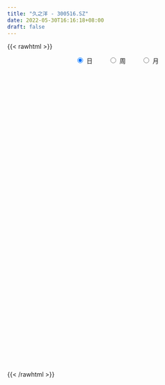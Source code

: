 ```yaml
---
title: "久之洋 - 300516.SZ"
date: 2022-05-30T16:16:18+08:00
draft: false
---
```

{{< rawhtml >}}
    <div style="text-align: center">
        <label style="padding: 1rem;"><input style="margin-right: .5rem" type="radio" name="period" value="D" checked onclick="period_change(this)">日</label>
        <label style="padding: 1rem;"><input style="margin-right: .5rem" type="radio" name="period" value="W" onclick="period_change(this)">周</label>
        <label style="padding: 1rem;"><input style="margin-right: .5rem" type="radio" name="period" value="M" onclick="period_change(this)">月</label>
    </div>
    <div id="chart" style="height: 700px;"></div> 
    <script type="text/javascript">
        const D_v = [21615.1,24931.29,18837.6,18427.94,23769.12,47107.81,28135.91,23292.18,20803.72,21944.87,17962.5,15778.69,17186.54,22763.1,34642.47,31045.5,21439.99,23125.85,17979.05,19886.44,22400.41,22510.6,31041.02,47566.5,30849.39,87851.89,93879.53,56532.67,48649.22,42355.25,45320.47,86554.68,55108.97,42856.09,32737.82,50925.1,59653.32,41371.28,31784.72,38391.34,63050.58,45101.37,32012.59,53711.0,52330.15,41904.8,49464.0,41865.5,50078.5,31499.8,26063.02,29674.0,31113.14,25521.84,22388.36,73233.28,42582.8,39177.98,58571.67,47844.82,42918.55,71111.5,44528.0,44630.0,35963.0,28167.5,35394.0,49959.6,41889.6,76044.1,53303.5,51754.18,39870.66,42201.0,47393.19,36672.6,38074.95,16888.14,21629.0,20369.5,29024.33,23172.7,18730.44,21700.96,12597.5,12628.98,13880.59,18386.6,15901.33,13399.4,18675.17,8846.6,15068.5,7505.5,8376.27,11407.32,10854.45,6832.83,6040.0,6381.98,9749.31,6894.0,17954.03,8991.31,8599.53,9006.0,9134.17,11654.8,18786.25,10023.72,17405.5,50656.93,29158.59,23000.0,20211.3,15789.26,16716.11,14406.0,19204.95,24655.63,26135.96,26245.67,21009.74,19650.5,29665.42,20839.0,22276.11,17178.11,13837.75,13863.0,60668.33,106861.64,70180.82,69070.5,76870.5,52015.26,55518.75,55919.69,30779.5,96954.66,65150.7,95885.69,60901.5,38107.02,43705.5,58821.48,28453.0,22532.0,33769.91,20545.44,16021.5,17577.0,75784.27,45114.0,28844.27,37356.75,30379.0,26597.5,34191.75,53562.67,46262.5,32674.0,39711.52,35419.02,66583.17,38331.0,20721.02,41762.0,59318.76,47696.88,46961.84,45384.4,33091.0,27448.0,22272.5,20521.02,17324.0,21713.0,24395.01,24430.5,19294.75,15328.6,18678.0,11330.0,14166.5,19950.75,23710.51,47741.01,22510.56,21227.81,30453.5,17710.5,22702.5,17116.0,12834.5,20504.06,18302.5,13513.5,11054.51,14709.0,14746.0,22363.59,17769.0,9211.0,19241.5,8835.5,14071.99,12119.0,10413.0,10159.81,18075.58,8776.0,9260.5,11974.0,7856.5,12484.5,10107.0,11774.0,15547.0,8162.5,10689.5,21234.01,12561.02,12034.39,12087.56,12057.56,11528.5,14500.5,13093.02,12841.0,15392.5,13135.13,10300.0,7637.5,10007.0,8440.0,13992.5,7015.0,6238.0,11457.5,7633.0,21340.5,24508.08,23464.08,33764.13,43452.72,21875.52,20167.0,20946.15,26371.19]
const D_histogram = [0.0,0.0101278632,-0.0252278207,-0.0219719193,0.0123268817,0.0737527437,0.0791553448,0.0477100554,0.0548506616,0.0780889013,0.0441672113,0.0267548112,-0.013651583,0.0242172373,0.1015064195,0.1200802558,0.1417611037,0.0822558721,0.0602676606,-0.0068345298,0.0133837144,0.0547527647,0.144865361,0.2249098548,0.202458938,0.5566828343,0.5897783914,0.5417433057,0.4250844865,0.3747361896,0.2788053701,0.2616036898,0.1574772191,0.0179499831,-0.0596368175,-0.0287715316,0.0380312898,0.0570746266,0.0209126537,0.030760829,0.1145990257,0.0991387116,0.0601428031,0.1448658113,0.1962842203,0.1233191023,0.0877388475,-0.0402579443,-0.2733741971,-0.5665219115,-0.6818201276,-0.6640651444,-0.5712283828,-0.5308144771,-0.4612810062,-0.2255374119,-0.119156738,0.0113625071,0.114577825,0.1981794446,0.2011292495,0.3085471482,0.2743836612,0.1888489957,0.1043850408,0.0266965418,-0.0408317536,0.0401127454,0.0967230728,0.1977726988,0.1506944456,-0.0372892468,-0.1645342077,-0.2276079562,-0.2186894822,-0.3056282715,-0.4556588602,-0.4965764743,-0.4969576791,-0.4650607347,-0.3843288683,-0.3608197951,-0.3888392848,-0.4328247398,-0.4066566911,-0.3954133032,-0.3182523457,-0.2164329677,-0.1357644663,-0.0678241749,-0.1560964425,-0.2083529726,-0.3167631641,-0.3453403286,-0.3076184672,-0.2131083489,-0.2087968715,-0.1629441824,-0.1038845063,-0.0419525033,0.0453110239,0.0891461684,0.1705941681,0.1940967252,0.2126377956,0.2031084586,0.2090473934,0.2086540931,0.0710770371,0.0032099808,0.0473738814,0.2412753762,0.3360070218,0.3888930985,0.3814067437,0.3159091312,0.3171243169,0.3123655899,0.3243641488,0.3480375171,0.346502105,0.2725591664,0.2740014326,0.2336954545,0.2558309006,0.2493022907,0.2391831176,0.176618937,0.1202705517,0.0635098267,0.1535174059,0.3634739126,0.4208056477,0.4725267897,0.5836388692,0.5539429513,0.4680539026,0.4964711404,0.4427344437,0.6207171261,0.7051461001,0.4346105559,0.1275614266,-0.0995402781,-0.3317409655,-0.4284309145,-0.4798783499,-0.5080677555,-0.5812978852,-0.6598089454,-0.6801125813,-0.6422561307,-0.4833531126,-0.4158825965,-0.3771789801,-0.2712915499,-0.3003688388,-0.2619228258,-0.2079787556,-0.0787024215,0.0498968058,0.1420008002,0.0707785684,0.0779805431,0.2728981436,0.32372046,0.2922607551,0.3105709798,0.3006086678,0.158420662,-0.0176293661,-0.2469180862,-0.4728574768,-0.5821460888,-0.5763177817,-0.5678469231,-0.5022352808,-0.4748857854,-0.4769494936,-0.4079554608,-0.3104550543,-0.2312529989,-0.2033485863,-0.1819137002,-0.1474632207,-0.1730205125,-0.1569616194,-0.0771843037,-0.0516755412,0.0059269463,0.0952262776,0.1385101586,0.0963716161,0.0414377425,-0.0238169853,-0.177817375,-0.2493818232,-0.2363731704,-0.2098808096,-0.1949034888,-0.2649846542,-0.266580879,-0.2080511716,-0.1442836312,-0.0383188616,0.0181146651,0.0729035705,0.0804251956,0.0513931462,0.0052964439,-0.0770374136,-0.086116118,-0.0988003074,-0.1166577657,-0.104800055,-0.1293281127,-0.1636453734,-0.2419400437,-0.214837723,-0.2108974379,-0.1773705748,-0.1139529729,-0.061540952,0.0093178602,0.0625907967,0.0110742538,-0.0081671909,-0.1763919463,-0.3017276968,-0.3046317064,-0.3328573054,-0.2476674993,-0.1492885459,-0.0773201039,0.0202363844,0.1153328774,0.1629876591,0.207891174,0.2393463233,0.2576442869,0.2693208863,0.3213531373,0.3882378311,0.4435182766,0.5524170995,0.55645886,0.5574603661,0.5463561972,0.5244740889,0.5442897151]
const D_fast = [0.0,0.0126598291,-0.02900281,-0.0312398884,0.0061406329,0.0860046809,0.1111961182,0.0916783426,0.1125316142,0.1552920793,0.1324121921,0.1216884947,0.0778692049,0.1217923344,0.2244581215,0.2730520218,0.3301731456,0.291231882,0.2843105857,0.2154997628,0.2390639356,0.2941211771,0.4204501136,0.5567220711,0.5848858889,1.0782804938,1.2588206487,1.3462213895,1.3358336919,1.3791694423,1.3529399654,1.4011392075,1.3363820416,1.2013423014,1.1088462964,1.1325186993,1.2088293433,1.2421413367,1.2112075272,1.2287459097,1.3412338629,1.3505582266,1.326598019,1.44753748,1.548026944,1.5058916016,1.4922460587,1.3541847809,1.0527249787,0.6179467864,0.3321935385,0.1839322356,0.1339619015,0.0416721879,-0.0041145927,0.1752446486,0.251836138,0.3851960099,0.517055784,0.6502022648,0.703434382,0.8879890678,0.9224214961,0.8840990796,0.8257313848,0.7547170212,0.6769807874,0.7679534728,0.8487445685,0.9992373691,0.9898327273,0.7925267232,0.6241482104,0.5041724729,0.4584185763,0.2950727191,0.0311274154,-0.1339343174,-0.2585549419,-0.3429231812,-0.3582735319,-0.4249694074,-0.5501987183,-0.7023903583,-0.7778864824,-0.8654964203,-0.8678985492,-0.8201874131,-0.7734600283,-0.7224757806,-0.8497721589,-0.9541169321,-1.1417179147,-1.2566301613,-1.2958129167,-1.2545798857,-1.3024676261,-1.2973509826,-1.2642624331,-1.212818556,-1.1142272727,-1.0481055861,-0.9240090444,-0.851982306,-0.7802817867,-0.7390340091,-0.680833226,-0.629063003,-0.7488707997,-0.8159353607,-0.7599279899,-0.505707651,-0.3269742499,-0.1768648986,-0.0889995675,-0.0755198971,0.0049763677,0.0783090382,0.1713986343,0.2820813819,0.367171496,0.361368349,0.4313109734,0.449428859,0.5355220302,0.591318993,0.6409955993,0.6225861529,0.5963054055,0.5554221372,0.6838090679,0.9846340527,1.1471671997,1.3170200391,1.574041836,1.6828316559,1.7139560828,1.8664911058,1.92343802,2.2565999839,2.5173154829,2.3554325778,2.080273805,1.8282870309,1.5131511021,1.3093534245,1.1379364016,0.9827300572,0.7641754562,0.5207121596,0.3303803784,0.2076727962,0.2457375362,0.2092374032,0.1536462745,0.1917108173,0.0875413187,0.0605066253,0.0624560065,0.1720567353,0.313130164,0.4407343585,0.3872067688,0.4139038793,0.6770460156,0.808798447,0.850403931,0.9463569006,1.0115467555,0.9089639152,0.7285065456,0.4374883039,0.0933345442,-0.16149059,-0.2997417284,-0.4332326005,-0.4931797784,-0.5845517294,-0.7058528109,-0.7388476433,-0.7189610004,-0.6975721947,-0.7205049287,-0.7445484676,-0.7469637933,-0.8157762133,-0.838957725,-0.7784764852,-0.7658866081,-0.706802384,-0.5936964833,-0.5157850627,-0.5338307011,-0.5784051391,-0.6496141132,-0.8480688466,-0.9819787506,-1.0280633905,-1.0540412321,-1.0877897834,-1.2241171124,-1.2923585569,-1.2858416424,-1.2581450098,-1.1617599556,-1.1007977627,-1.0277829647,-1.0001550407,-1.0163388035,-1.0611113948,-1.1627046058,-1.1933123396,-1.2306966058,-1.2777185055,-1.2920608087,-1.3489208945,-1.4241494985,-1.5629291798,-1.5895362898,-1.6383203642,-1.6491361448,-1.6142067861,-1.5771800032,-1.503991726,-1.4350710903,-1.4838190698,-1.5051023122,-1.7174250541,-1.9181927288,-1.9972546651,-2.1086945904,-2.0854216591,-2.0243648422,-1.9717264262,-1.8691108418,-1.7451811294,-1.656779433,-1.5599031246,-1.4686113944,-1.3859023591,-1.3068955382,-1.1745250029,-1.0105808512,-0.8444208366,-0.5974177388,-0.4542612634,-0.3138946657,-0.1884097853,-0.0791733714,0.0767146835]
const D_slow = [0.0,0.0025319658,-0.0037749894,-0.0092679692,-0.0061862488,0.0122519372,0.0320407734,0.0439682872,0.0576809526,0.077203178,0.0882449808,0.0949336836,0.0915207878,0.0975750971,0.122951702,0.152971766,0.1884120419,0.2089760099,0.2240429251,0.2223342926,0.2256802212,0.2393684124,0.2755847526,0.3318122163,0.3824269508,0.5215976594,0.6690422573,0.8044780837,0.9107492053,1.0044332527,1.0741345953,1.1395355177,1.1789048225,1.1833923183,1.1684831139,1.161290231,1.1707980534,1.1850667101,1.1902948735,1.1979850808,1.2266348372,1.2514195151,1.2664552159,1.3026716687,1.3517427238,1.3825724993,1.4045072112,1.3944427251,1.3260991759,1.184468698,1.0140136661,0.84799738,0.7051902843,0.572486665,0.4571664135,0.4007820605,0.370992876,0.3738335028,0.402477959,0.4520228202,0.5023051326,0.5794419196,0.6480378349,0.6952500838,0.721346344,0.7280204795,0.7178125411,0.7278407274,0.7520214956,0.8014646703,0.8391382817,0.82981597,0.7886824181,0.731780429,0.6771080585,0.6007009906,0.4867862756,0.362642157,0.2384027372,0.1221375535,0.0260553364,-0.0641496123,-0.1613594335,-0.2695656185,-0.3712297913,-0.4700831171,-0.5496462035,-0.6037544454,-0.637695562,-0.6546516057,-0.6936757164,-0.7457639595,-0.8249547505,-0.9112898327,-0.9881944495,-1.0414715367,-1.0936707546,-1.1344068002,-1.1603779268,-1.1708660526,-1.1595382966,-1.1372517545,-1.0946032125,-1.0460790312,-0.9929195823,-0.9421424677,-0.8898806193,-0.8377170961,-0.8199478368,-0.8191453416,-0.8073018712,-0.7469830272,-0.6629812717,-0.5657579971,-0.4704063112,-0.3914290284,-0.3121479492,-0.2340565517,-0.1529655145,-0.0659561352,0.020669391,0.0888091826,0.1573095408,0.2157334044,0.2796911296,0.3420167023,0.4018124817,0.4459672159,0.4760348538,0.4919123105,0.530291662,0.6211601401,0.726361552,0.8444932495,0.9904029668,1.1288887046,1.2459021802,1.3700199653,1.4807035763,1.6358828578,1.8121693828,1.9208220218,1.9527123785,1.9278273089,1.8448920676,1.737784339,1.6178147515,1.4907978126,1.3454733413,1.180521105,1.0104929597,0.849928927,0.7290906488,0.6251199997,0.5308252547,0.4630023672,0.3879101575,0.3224294511,0.2704347622,0.2507591568,0.2632333582,0.2987335583,0.3164282004,0.3359233362,0.4041478721,0.485077987,0.5581431758,0.6357859208,0.7109380877,0.7505432532,0.7461359117,0.6844063902,0.566192021,0.4206554988,0.2765760533,0.1346143226,0.0090555024,-0.109665944,-0.2289033174,-0.3308921826,-0.4085059461,-0.4663191958,-0.5171563424,-0.5626347675,-0.5995005726,-0.6427557008,-0.6819961056,-0.7012921815,-0.7142110669,-0.7127293303,-0.6889227609,-0.6542952212,-0.6302023172,-0.6198428816,-0.6257971279,-0.6702514717,-0.7325969275,-0.7916902201,-0.8441604225,-0.8928862947,-0.9591324582,-1.0257776779,-1.0777904708,-1.1138613786,-1.123441094,-1.1189124278,-1.1006865351,-1.0805802363,-1.0677319497,-1.0664078387,-1.0856671921,-1.1071962216,-1.1318962985,-1.1610607399,-1.1872607536,-1.2195927818,-1.2605041252,-1.3209891361,-1.3746985668,-1.4274229263,-1.47176557,-1.5002538132,-1.5156390512,-1.5133095862,-1.497661887,-1.4948933235,-1.4969351213,-1.5410331078,-1.616465032,-1.6926229586,-1.775837285,-1.8377541598,-1.8750762963,-1.8944063223,-1.8893472262,-1.8605140068,-1.8197670921,-1.7677942986,-1.7079577177,-1.643546646,-1.5762164244,-1.4958781401,-1.3988186823,-1.2879391132,-1.1498348383,-1.0107201233,-0.8713550318,-0.7347659825,-0.6036474603,-0.4675750315]
const D_data = [['2021-05-19', 27.2428, 27.5008, 26.9055, 27.7587],['2021-05-20', 27.5504, 27.6595, 27.3321, 28.1655],['2021-05-21', 27.8679, 27.0147, 26.8956, 27.9274],['2021-05-24', 27.1635, 27.3917, 27.0246, 27.8282],['2021-05-25', 27.3917, 27.8778, 26.8857, 27.8778],['2021-05-26', 29.1278, 28.5127, 28.1457, 30.358],['2021-05-27', 28.0068, 28.0564, 27.7587, 28.354],['2021-05-28', 28.2449, 27.5802, 27.5504, 28.483],['2021-05-31', 27.7389, 28.0464, 27.2329, 28.2746],['2021-06-01', 28.0564, 28.3937, 27.8778, 28.6715],['2021-06-02', 28.473, 27.7091, 27.5802, 28.6417],['2021-06-03', 27.5306, 27.8183, 27.3817, 28.225],['2021-06-04', 27.8183, 27.3917, 27.352, 28.1754],['2021-06-07', 27.7885, 28.3838, 27.6198, 28.4532],['2021-06-08', 28.3838, 29.2568, 28.1853, 29.3163],['2021-06-09', 29.3659, 28.8897, 28.5723, 30.239],['2021-06-10', 28.8897, 29.1675, 28.5028, 29.2469],['2021-06-11', 29.3163, 28.1655, 28.0564, 29.3163],['2021-06-15', 28.0365, 28.5028, 27.7984, 28.7905],['2021-06-16', 28.2746, 27.7488, 27.7488, 29.2171],['2021-06-17', 27.6198, 28.7508, 27.5802, 29.227],['2021-06-18', 28.7858, 29.2437, 28.4673, 29.4228],['2021-06-21', 29.2536, 30.3286, 29.1043, 30.3286],['2021-06-22', 30.3286, 30.8562, 29.4129, 31.4036],['2021-06-23', 30.5575, 29.9504, 29.8807, 30.5575],['2021-06-24', 30.0499, 35.9424, 29.612, 35.9424],['2021-06-25', 34.8376, 33.5138, 33.1753, 34.8376],['2021-06-28', 33.5138, 33.0161, 32.5483, 34.2802],['2021-06-29', 32.9464, 32.2198, 32.1302, 34.2006],['2021-06-30', 32.4686, 33.0559, 32.0506, 33.2848],['2021-07-01', 33.1156, 32.4985, 32.389, 34.2006],['2021-07-02', 34.1408, 33.5536, 33.3545, 37.8535],['2021-07-05', 33.6432, 32.4686, 31.9909, 34.33],['2021-07-06', 32.4885, 31.6027, 31.1249, 32.6677],['2021-07-07', 31.2145, 31.9411, 31.0254, 32.2098],['2021-07-08', 31.7221, 33.3047, 31.3638, 34.3101],['2021-07-09', 32.817, 34.1906, 32.6478, 35.1362],['2021-07-12', 34.8376, 34.0314, 33.3645, 34.8376],['2021-07-13', 34.1408, 33.4939, 33.0559, 34.6385],['2021-07-14', 33.4043, 34.1906, 32.5383, 34.1906],['2021-07-15', 34.0413, 35.604, 34.0413, 36.7387],['2021-07-16', 35.186, 34.8077, 33.5536, 35.5841],['2021-07-19', 34.8376, 34.6087, 34.3399, 36.1316],['2021-07-20', 34.32, 36.5496, 33.7327, 36.5894],['2021-07-21', 36.9179, 36.8283, 35.6637, 37.316],['2021-07-22', 36.3605, 35.5343, 35.2855, 36.4202],['2021-07-23', 35.833, 35.9922, 34.5888, 36.6392],['2021-07-26', 35.4945, 34.6087, 34.539, 36.8184],['2021-07-27', 34.4992, 32.3791, 32.2198, 34.6087],['2021-07-28', 32.1999, 30.04, 29.7513, 32.6378],['2021-07-29', 30.458, 30.8163, 30.0698, 31.4434],['2021-07-30', 31.2244, 31.8117, 30.667, 32.2696],['2021-08-02', 31.8217, 32.6677, 31.5529, 33.2251],['2021-08-03', 32.3492, 32.0207, 31.7719, 33.026],['2021-08-04', 32.0406, 32.3591, 32.0207, 32.7374],['2021-08-05', 32.5781, 35.0566, 32.1601, 35.9325],['2021-08-06', 34.7381, 34.2802, 33.7128, 35.1063],['2021-08-09', 34.6286, 35.2357, 34.0413, 35.2357],['2021-08-10', 35.0267, 35.6339, 34.6982, 36.8283],['2021-08-11', 35.6438, 36.0818, 34.967, 36.2809],['2021-08-12', 35.7832, 35.5343, 35.0068, 35.9823],['2021-08-13', 34.8874, 37.4255, 34.8874, 39.3167],['2021-08-16', 36.9079, 36.1714, 36.1316, 37.5748],['2021-08-17', 35.833, 35.4846, 35.3651, 37.2065],['2021-08-18', 35.0964, 35.2556, 34.8475, 36.1813],['2021-08-19', 34.967, 35.0566, 34.6385, 36.032],['2021-08-20', 35.2656, 34.8874, 33.9418, 35.9026],['2021-08-23', 35.0466, 36.888, 35.0466, 37.5052],['2021-08-24', 36.4202, 37.117, 36.1316, 37.2961],['2021-08-25', 36.9179, 38.3313, 36.3904, 39.2869],['2021-08-26', 37.764, 36.8781, 36.8681, 38.1521],['2021-08-27', 36.8283, 34.6385, 34.3399, 37.4753],['2021-08-30', 34.6286, 34.5788, 34.3499, 36.4003],['2021-08-31', 34.32, 34.8177, 33.6531, 35.7334],['2021-09-01', 34.0513, 35.4945, 33.5635, 35.6339],['2021-09-02', 34.8376, 33.9617, 33.7327, 35.1163],['2021-09-03', 33.6929, 32.2994, 32.2397, 34.2702],['2021-09-06', 32.2297, 32.827, 32.0506, 32.9464],['2021-09-07', 32.827, 32.8668, 32.598, 33.4441],['2021-09-08', 32.8369, 32.9962, 32.6179, 33.5038],['2021-09-09', 32.7772, 33.5834, 32.4487, 33.8024],['2021-09-10', 33.5237, 32.8469, 32.5284, 33.5237],['2021-09-13', 32.5383, 31.8714, 31.8117, 33.0061],['2021-09-14', 31.8714, 31.1149, 31.0751, 32.1203],['2021-09-15', 31.2543, 31.5629, 30.7566, 31.5629],['2021-09-16', 31.5629, 31.095, 31.0851, 32.0605],['2021-09-17', 31.3538, 31.8017, 31.095, 32.0207],['2021-09-22', 31.3339, 32.2994, 31.2543, 32.8369],['2021-09-23', 32.1004, 32.2994, 32.0108, 32.608],['2021-09-24', 32.1601, 32.3691, 32.0804, 32.7971],['2021-09-27', 32.2994, 30.1694, 30.0599, 32.3492],['2021-09-28', 30.1793, 29.9902, 29.8608, 30.5775],['2021-09-29', 29.9802, 28.527, 28.4673, 29.9802],['2021-09-30', 28.736, 28.7659, 28.4474, 29.0546],['2021-10-08', 29.0147, 29.2238, 29.0147, 29.6617],['2021-10-11', 29.3631, 29.9404, 28.9849, 30.1694],['2021-10-12', 29.8608, 28.7559, 28.5768, 29.9106],['2021-10-13', 29.5423, 29.1043, 28.6763, 29.5423],['2021-10-14', 29.1043, 29.2835, 28.9849, 29.7414],['2021-10-15', 29.4228, 29.4228, 28.9849, 29.6816],['2021-10-18', 29.6617, 29.9802, 29.2238, 30.1594],['2021-10-19', 29.6717, 29.6816, 29.5821, 29.9703],['2021-10-20', 30.1395, 30.4381, 29.9106, 31.4335],['2021-10-21', 30.4381, 29.9902, 29.9802, 30.7068],['2021-10-22', 29.9205, 30.0599, 29.9205, 30.7666],['2021-10-25', 29.9603, 29.7613, 29.4826, 30.1992],['2021-10-26', 29.7613, 29.9802, 29.4925, 30.4281],['2021-10-27', 30.4281, 29.9603, 29.9305, 30.8263],['2021-10-28', 29.6418, 27.8601, 27.6909, 29.6418],['2021-10-29', 27.7506, 28.0891, 27.6909, 28.3478],['2021-11-01', 28.2682, 29.3333, 28.0691, 29.4527],['2021-11-02', 29.3631, 31.8615, 29.3631, 32.5682],['2021-11-03', 30.8562, 31.533, 30.5974, 31.8316],['2021-11-04', 31.2145, 31.6126, 31.2145, 32.2497],['2021-11-05', 31.4136, 31.2145, 31.0353, 32.1501],['2021-11-08', 31.3538, 30.5078, 30.239, 31.533],['2021-11-09', 30.5575, 31.3737, 30.3684, 31.533],['2021-11-10', 31.1548, 31.5031, 30.9756, 32.0108],['2021-11-11', 31.5031, 31.961, 31.2543, 32.1203],['2021-11-12', 31.951, 32.4587, 31.7022, 32.7274],['2021-11-15', 32.4487, 32.4786, 32.1601, 33.3446],['2021-11-16', 32.3094, 31.6226, 31.5927, 32.7872],['2021-11-17', 31.8515, 32.608, 31.6524, 32.6279],['2021-11-18', 32.7473, 32.2098, 32.1103, 32.9464],['2021-11-19', 32.0705, 33.1753, 32.0705, 33.3446],['2021-11-22', 33.1753, 33.1057, 32.8568, 33.4939],['2021-11-23', 33.1057, 33.2649, 32.5184, 33.5536],['2021-11-24', 33.1554, 32.6378, 32.5682, 33.1753],['2021-11-25', 32.6478, 32.5781, 32.4388, 33.026],['2021-11-26', 32.4487, 32.4089, 32.2397, 32.9066],['2021-11-29', 31.752, 34.4992, 31.752, 34.9371],['2021-11-30', 34.4992, 37.107, 34.3897, 39.3665],['2021-12-01', 37.8336, 36.3306, 35.8529, 38.2218],['2021-12-02', 36.8084, 37.0274, 36.1117, 39.2769],['2021-12-03', 37.1667, 38.7693, 37.0373, 39.3167],['2021-12-06', 38.61, 37.8336, 37.5251, 39.0181],['2021-12-07', 39.466, 37.3957, 36.9975, 40.103],['2021-12-08', 36.9677, 39.247, 36.9278, 39.6054],['2021-12-09', 38.829, 38.7294, 38.3811, 39.7646],['2021-12-10', 38.3612, 42.6213, 38.3612, 44.6817],['2021-12-13', 43.9849, 42.9398, 40.8197, 44.2935],['2021-12-14', 42.5118, 38.7095, 38.2218, 43.2285],['2021-12-15', 38.2019, 37.1866, 37.0572, 39.0281],['2021-12-16', 37.1866, 37.0274, 36.7188, 37.5549],['2021-12-17', 36.9278, 35.813, 35.5543, 37.1468],['2021-12-20', 35.9126, 36.5695, 35.5244, 38.182],['2021-12-21', 36.2311, 36.6093, 35.7434, 36.7487],['2021-12-22', 36.5098, 36.5098, 35.9026, 36.9278],['2021-12-23', 36.2311, 35.4348, 34.5489, 36.7985],['2021-12-24', 35.823, 34.6385, 34.5489, 35.9325],['2021-12-27', 34.4494, 34.7181, 34.1408, 34.9471],['2021-12-28', 34.8177, 35.0964, 34.7181, 35.385],['2021-12-29', 38.5204, 36.8084, 36.3804, 38.5204],['2021-12-30', 36.5098, 36.0121, 35.2357, 36.6292],['2021-12-31', 35.813, 35.7036, 35.6538, 36.8184],['2022-01-04', 35.833, 36.7487, 35.4448, 37.326],['2022-01-05', 36.6591, 35.0964, 35.0964, 36.6989],['2022-01-06', 34.8675, 35.7931, 34.4494, 36.1913],['2022-01-07', 35.7334, 36.0917, 35.2756, 37.1269],['2022-01-10', 36.0022, 37.4554, 35.6339, 38.3214],['2022-01-11', 37.2862, 38.172, 37.1767, 38.8389],['2022-01-12', 38.0028, 38.4308, 37.4355, 38.7394],['2022-01-13', 39.1475, 36.5695, 36.4799, 39.1973],['2022-01-14', 36.2809, 37.4852, 36.042, 38.5901],['2022-01-17', 37.9431, 40.5808, 37.4753, 40.6604],['2022-01-18', 39.9736, 39.7447, 39.466, 40.9292],['2022-01-19', 39.4162, 39.0878, 38.9385, 39.7149],['2022-01-20', 38.9982, 40.0035, 38.2019, 40.76],['2022-01-21', 39.8144, 40.0135, 39.6352, 42.9896],['2022-01-24', 39.5855, 38.2318, 38.0227, 41.1283],['2022-01-25', 38.4308, 37.107, 37.107, 40.8098],['2022-01-26', 36.4003, 35.3353, 34.7381, 38.0128],['2022-01-27', 35.0068, 33.9418, 33.4441, 35.6836],['2022-01-28', 34.3797, 34.1408, 33.9816, 35.604],['2022-02-07', 34.5489, 34.8874, 34.4195, 35.6339],['2022-02-08', 34.8774, 34.529, 33.9219, 35.0864],['2022-02-09', 34.3399, 35.0267, 34.2404, 35.1262],['2022-02-10', 34.9371, 34.3996, 33.7228, 34.957],['2022-02-11', 34.748, 33.6929, 33.6033, 35.2258],['2022-02-14', 33.3943, 34.3698, 32.9663, 34.6584],['2022-02-15', 34.5688, 34.8376, 33.6631, 34.8376],['2022-02-16', 34.8575, 34.8077, 34.3499, 35.1661],['2022-02-17', 34.6186, 34.2105, 34.0612, 35.0367],['2022-02-18', 34.0413, 34.0314, 33.7427, 34.3399],['2022-02-21', 34.0214, 34.1309, 33.8223, 34.4793],['2022-02-22', 34.4195, 33.1853, 32.9763, 34.539],['2022-02-23', 33.1654, 33.454, 32.9265, 33.7228],['2022-02-24', 33.3147, 34.32, 33.245, 35.1163],['2022-02-25', 33.9915, 33.7726, 33.5038, 34.0811],['2022-02-28', 33.6929, 34.2802, 33.673, 34.3996],['2022-03-01', 34.2404, 35.0168, 34.1408, 35.3751],['2022-03-02', 35.0168, 34.7978, 34.6385, 35.176],['2022-03-03', 34.7978, 33.7327, 33.6432, 34.9769],['2022-03-04', 33.7228, 33.2749, 33.0659, 33.902],['2022-03-07', 32.9763, 32.7374, 32.6478, 33.3246],['2022-03-08', 32.399, 30.8562, 30.8462, 32.9066],['2022-03-09', 31.0453, 31.0055, 29.2636, 31.5828],['2022-03-10', 31.4534, 31.6027, 31.3638, 31.9909],['2022-03-11', 31.4534, 31.5828, 30.5874, 31.6325],['2022-03-14', 31.1747, 31.2643, 31.0552, 32.1203],['2022-03-15', 31.1548, 29.7314, 29.7314, 31.3041],['2022-03-16', 30.1893, 30.04, 28.527, 30.3386],['2022-03-17', 30.3585, 30.6073, 30.3286, 31.0851],['2022-03-18', 30.3585, 30.7068, 30.0897, 30.9358],['2022-03-21', 30.8562, 31.4633, 30.6073, 31.6325],['2022-03-22', 31.4534, 31.1149, 30.9557, 31.533],['2022-03-23', 31.2344, 31.2742, 31.0353, 31.8416],['2022-03-24', 31.2742, 30.7566, 30.3883, 31.3439],['2022-03-25', 30.7566, 30.1395, 30.0897, 31.1448],['2022-03-28', 30.04, 29.592, 29.3731, 30.239],['2022-03-29', 30.0101, 28.6066, 28.3877, 30.1395],['2022-03-30', 29.1839, 29.0546, 28.4474, 29.1839],['2022-03-31', 29.0446, 28.7161, 28.5768, 29.0944],['2022-04-01', 28.7161, 28.318, 28.2782, 28.9451],['2022-04-06', 28.3279, 28.4175, 27.9497, 28.527],['2022-04-07', 28.4175, 27.661, 27.3923, 28.955],['2022-04-08', 27.8004, 27.0837, 26.8747, 27.8601],['2022-04-11', 27.0937, 25.8794, 25.6803, 27.4222],['2022-04-12', 25.7898, 26.6856, 25.5111, 27.1236],['2022-04-13', 26.6657, 26.1083, 26.0884, 26.6657],['2022-04-14', 26.377, 26.2178, 25.9192, 26.4666],['2022-04-15', 26.0784, 26.5263, 25.4912, 26.9743],['2022-04-18', 26.2675, 26.4168, 25.5011, 26.5263],['2022-04-19', 26.4168, 26.7453, 26.1879, 26.9543],['2022-04-20', 27.0937, 26.6756, 26.2775, 27.2629],['2022-04-21', 26.2875, 25.1826, 25.0831, 26.6458],['2022-04-22', 25.0632, 25.1826, 24.4659, 25.5907],['2022-04-25', 24.6053, 22.515, 22.5051, 24.6053],['2022-04-26', 22.734, 21.8382, 21.5894, 23.0028],['2022-04-27', 21.7685, 22.5449, 20.9026, 22.6942],['2022-04-28', 21.8979, 21.6391, 21.2808, 22.4255],['2022-04-29', 21.7088, 22.7241, 21.7088, 22.8435],['2022-05-05', 22.6942, 22.963, 22.4255, 23.381],['2022-05-06', 22.7539, 22.734, 22.1468, 23.1023],['2022-05-09', 22.4752, 23.2217, 22.4752, 23.5502],['2022-05-10', 22.9331, 23.5004, 22.7838, 23.6199],['2022-05-11', 23.5004, 23.1421, 23.1322, 23.9683],['2022-05-12', 22.8933, 23.2516, 22.8734, 23.5403],['2022-05-13', 23.6, 23.2217, 22.9231, 23.6],['2022-05-16', 23.391, 23.1521, 23.1222, 24.0379],['2022-05-17', 23.391, 23.1322, 22.7937, 23.4706],['2022-05-18', 23.1322, 23.8289, 22.9032, 24.1574],['2022-05-19', 23.6796, 24.4162, 23.5403, 24.5456],['2022-05-20', 24.3465, 24.7446, 24.2768, 25.1129],['2022-05-23', 24.9039, 26.0884, 24.6849, 26.377],['2022-05-24', 26.1481, 25.3717, 25.2722, 27.9497],['2022-05-25', 25.2423, 25.6604, 24.884, 26.0685],['2022-05-26', 25.65, 25.81, 24.93, 26.34],['2022-05-27', 26.41, 25.92, 25.47, 27.0],['2022-05-30', 25.99, 26.79, 25.7, 26.85]]
const W_v = [32634.86,27582.91,25123.86,20320.6,30777.53,22465.04,37460.5,46801.61,27331.2,23775.16,80036.96,34206.26,39666.19,18293.15,16669.0,15780.09,23677.74,16455.82,12694.73,15424.32,22496.87,15060.61,22330.39,13392.88,19037.82,24046.03,29160.97,49990.13,23642.6,7131.5,4530.73,24644.4,23915.6,28482.71,57275.27,61360.35,50004.32,52174.95,40311.92,30964.45,13181.22,40807.61,27941.97,32357.34,35816.53,19702.81,19767.58,19956.59,13222.97,12885.23,17595.56,14041.57,18718.1,21456.16,10560.49,9394.94,6846.0,7975.1,12723.07,9482.24,8407.82,6911.0,15513.39,12326.96,12290.99,15806.0,13735.51,25970.59,29354.39,14244.69,12352.15,16880.57,13542.36,9198.78,9441.0,14676.0,13740.73,9968.0,11762.06,17485.73,30620.43,43640.89,63177.03,61939.62,35141.08,70508.09,86661.57,50864.25,32081.9,29306.0,11355.58,27715.74,21907.08,23100.44,22182.38,14831.0,32433.0,71886.98,62439.74,299784.51,565630.33,574850.22,402536.99,234492.64,351070.85,445483.04,271871.39,290624.71,327440.84,197936.85,180377.79,337116.04,24956.0,76584.92,107449.95,90893.79,84355.84,70040.81,55791.65,80765.32,57541.95,49530.5,62473.0,93926.68,79610.78,60177.57,139227.3,50442.4,83619.7,197432.28,128681.35,133236.64,197045.15,113301.67,193200.04,109622.24,84594.42,85812.14,186297.3,111155.09,155495.52,65045.61,84250.52,92268.86,108644.59,40878.5,53796.4,33408.5,55690.1,54889.62,111971.84,225683.49,160580.98,172574.5,109891.83,148781.77,436573.75,246300.35,168037.8,231845.25,205839.22,105923.56,120953.59,68577.29,22251.6,180454.9,333786.48,637296.41,318274.59,209570.11,137086.72,152833.08,104954.41,120349.98,79200.31,108884.95,86460.54,149153.0,105069.16,65622.07,83245.8,62970.5,29122.07,25476.5,81747.0,85642.99,77747.99,64058.12,48970.05,86294.27,53336.18,204486.42,255514.48,178364.05,52932.78,147047.96,122631.17,140732.96,93676.32,133016.91,82776.5,291188.33,279412.29,241281.3,219699.29,229422.54,179180.82,194839.42,259624.52,188682.5,272950.98,204212.4,111083.67,79538.47,47687.33,50095.77,8376.27,41516.58,52188.18,58604.94,140432.32,90771.95,122707.29,87993.97,383651.79,291187.86,303750.41,164121.83,183341.04,128525.0,207629.71,226715.95,200582.12,106225.53,89061.85,128079.33,109210.31,76209.07,78798.59,64680.99,58245.89,30448.0,67407.01,60269.03,68962.15,17937.5,45692.5,88403.16,140205.52,26371.19]
const W_histogram = [0.0,0.1291095157,0.1945848169,0.1115109998,0.2152373632,0.2251488114,0.3634372082,0.4169164666,0.3925339529,0.412785232,0.5105679717,0.5110679323,0.1748519243,-0.0693134288,-0.3434214676,-0.4245611467,-0.7169603752,-0.9265421302,-0.9772221696,-1.0391167164,-1.099491715,-1.1301860471,-1.1003695212,-1.0220381796,-0.881966914,-0.7525395073,-0.5967092563,-0.5304776477,-0.7674658133,-0.8299109461,-0.7798840948,-0.6015266175,-0.3486131816,-0.1683213008,-0.0279430828,0.2410773842,0.4943450771,0.6298556991,0.7173977865,0.670562181,0.6213233645,0.6648022378,0.720684868,0.6983321656,0.4280949356,0.2448163751,-0.0472862888,-0.2765654332,-0.3474471906,-0.4175426026,-0.3862436394,-0.3312541449,-0.2374803954,-0.2410624195,-0.2309377515,-0.2063360219,-0.1377482224,-0.0886001995,-0.0073348953,0.0776156174,0.1362886484,0.1502991704,-0.0720279284,-0.1889266386,-0.2054383316,-0.1270120485,-0.0769756208,0.0801991034,0.1884817792,0.2675763145,0.3063893928,0.2427977056,0.1905402647,0.1333968948,0.1633319752,0.2341302695,0.2640736184,0.239332795,0.2033535871,0.2613851197,0.3616777196,0.4815281224,0.6113046981,0.7412124001,0.7987959315,0.8314359551,0.9347995772,0.9063615508,0.8712487887,0.6329515079,0.4330645822,0.2305911775,0.0386846457,-0.060951902,-0.0931877928,-0.1418198229,-0.1120850878,0.0015476453,0.0139912021,0.814101502,0.8306779352,1.359971521,1.3115727831,1.0434466588,1.0164009285,0.9285095214,0.7076632007,0.7110612127,0.6415356372,0.5329016082,0.4724883345,0.0974825243,-0.1936725654,-0.4051887087,-0.6647286234,-0.6871239011,-0.7894102546,-0.859413188,-0.8498504892,-0.8035131869,-0.7833721895,-0.8035736528,-0.7804446759,-0.6847332506,-0.5804767682,-0.4604690188,-0.3522632314,-0.3030833344,-0.2434942617,-0.1540461146,-0.2454773197,-0.2060709792,-0.2416949515,-0.1241571911,0.0392751909,-0.0280379519,-0.2111135543,-0.2828994106,-0.0524196163,-0.0260969997,0.0219551964,0.0665331557,-0.0123579251,0.0187791805,-0.0395058937,-0.0754972626,-0.1314688761,-0.1905906919,-0.197386384,-0.1256321698,-0.0847198714,0.1919545014,0.2829958381,0.4428407497,0.3730398707,0.4185232946,0.6912134224,0.6586453328,0.6590874108,0.7483320889,0.4784833321,0.3258460702,0.0563987163,-0.0766271788,-0.1283964951,-0.0534260963,0.5599988404,0.7227950035,0.6822261079,0.4033444313,0.1920204057,-0.0270994349,-0.2889392602,-0.4897291496,-0.6627696851,-0.7951807635,-0.9269214458,-0.9808426044,-1.0866653053,-1.1068263235,-1.2469957919,-1.3743110842,-1.3799382597,-1.1836554742,-1.0216309435,-0.7523908079,-0.7069196545,-0.6017748532,-0.4874273224,-0.4108174902,-0.3267470899,0.0476735875,0.2354909078,0.1832644389,0.1563852118,0.2933348816,0.3503761054,0.4206541455,0.4464674001,0.5034519636,0.5952655026,0.9064390219,1.0667570759,1.1597982633,1.2018808548,1.2432883596,0.9368866113,0.8507351398,0.9484012748,0.7912979954,0.627033664,0.3320711141,0.1541110884,-0.0431787067,-0.1392309922,-0.4326349614,-0.5741984447,-0.6283839401,-0.5955713796,-0.6750228697,-0.4939082212,-0.2778981667,-0.0843767651,-0.0095448107,0.4418095638,0.9444129534,0.7703229828,0.5390010403,0.4256310325,0.3479593978,0.3601036965,0.4995057938,0.1740922571,-0.0797987276,-0.2251832889,-0.3325418797,-0.4249267237,-0.5783386709,-0.7085593701,-0.796102397,-0.9305323713,-1.0477085307,-1.1023416491,-1.162577412,-1.2916613283,-1.2966596624,-1.1901741072,-0.9506180655,-0.6602239317,-0.3711735378]
const W_fast = [0.0,0.1613868946,0.2755084001,0.2203123329,0.3778480371,0.4440466882,0.673194387,0.830902762,0.9046537366,1.0281013237,1.2535260563,1.381793,1.089289973,0.8277962627,0.4678328571,0.2805528913,-0.1910864311,-0.6323037186,-0.9272893004,-1.2489630262,-1.5842109536,-1.8974517975,-2.1427276519,-2.3199058552,-2.4003263181,-2.4590337882,-2.4523808513,-2.5187686546,-2.9476232736,-3.2175461429,-3.3624903153,-3.3345144923,-3.1687543519,-3.0305427963,-2.897150349,-2.567860536,-2.1910065737,-1.898032027,-1.6311404929,-1.5103355532,-1.4042435286,-1.1945640959,-0.9585102487,-0.8062799097,-0.9694934058,-1.0915678725,-1.3954921085,-1.6939126113,-1.8516561664,-2.026137229,-2.0913991757,-2.1192232174,-2.0848195667,-2.1486671958,-2.1962769656,-2.2232592414,-2.1891084976,-2.1621105245,-2.0826789441,-1.9783245271,-1.885579334,-1.8339940194,-2.0743281003,-2.2384584702,-2.3063297461,-2.2596564751,-2.2288639526,-2.0516394526,-1.896236332,-1.7502477181,-1.6348372916,-1.6377295524,-1.6423519271,-1.6661460734,-1.5953779991,-1.4660471374,-1.3700853839,-1.3349930085,-1.3201338197,-1.1967560072,-1.0060439774,-0.765811544,-0.4832087937,-0.1679979917,0.0892845226,0.329783535,0.6668470514,0.8649994127,1.0476988477,0.9676394439,0.8760186637,0.7311930535,0.548957683,0.4340831599,0.3785503209,0.2944633351,0.2961767982,0.4101964426,0.4261378,1.4297734754,1.6540193923,2.5233058584,2.8028003163,2.7955358566,3.0225903586,3.1668263317,3.1228958112,3.3040591264,3.3949174602,3.4195088332,3.4772176431,3.126582464,2.787009233,2.4741959125,2.0484738419,1.854297589,1.5546586719,1.2698024414,1.0669025179,0.9123615235,0.7366594735,0.515564597,0.343582405,0.2681105177,0.227247808,0.2321383027,0.2522782822,0.2256873456,0.2244028528,0.2753394713,0.1225389362,0.110427532,0.0143798218,0.1008782844,0.2741294642,0.1998068334,-0.0360471575,-0.1785578666,0.0388170237,0.0586153904,0.1121563856,0.1733676338,0.0913870717,0.1272189724,0.0590574249,0.0041917403,-0.0846470922,-0.191416581,-0.2475588691,-0.2072126973,-0.1874803668,0.1371826313,0.2989729275,0.5695280265,0.5929871152,0.7431013628,1.1885948461,1.3206880898,1.4859020205,1.7622297209,1.612001797,1.5408260527,1.2854783778,1.133295688,1.049427248,1.1110411227,1.8644657695,2.2079606835,2.3379483149,2.1599027461,1.9965838219,1.7706891227,1.4366144822,1.1133923055,0.7746593487,0.4434530794,0.0799820356,-0.219149774,-0.5966388012,-0.8935064003,-1.3454248167,-1.81631788,-2.1669296205,-2.2665607035,-2.3599439087,-2.2788014751,-2.4100602353,-2.4553591474,-2.4628684471,-2.4889629875,-2.4865793596,-2.1002402853,-1.8535502381,-1.8599605972,-1.8477435214,-1.6374601312,-1.492824881,-1.3173833046,-1.1799531999,-0.9971056455,-0.7564757309,-0.2186924561,0.2083148669,0.5913056201,0.9338584253,1.2860880201,1.2139079245,1.340440238,1.6752066917,1.7159279111,1.7084219957,1.4964772244,1.3570449708,1.148960499,1.0181004655,0.6165377559,0.3314246614,0.120143181,0.0040628965,-0.2441443109,-0.1865067177,-0.0399712049,0.1324560054,0.2049017571,0.7667085225,1.5054151505,1.5239059257,1.4273342432,1.4203719935,1.4296902082,1.5318604311,1.7961389768,1.5142485044,1.2404078379,1.0387274543,0.8482333936,0.6496168686,0.3516202537,0.044259712,-0.2423089142,-0.6093719813,-0.9884752734,-1.318693804,-1.6695739199,-2.1215731684,-2.4507364181,-2.6417943896,-2.6398928643,-2.5145547135,-2.318297704]
const W_slow = [0.0,0.0322773789,0.0809235832,0.1088013331,0.1626106739,0.2188978768,0.3097571788,0.4139862955,0.5121197837,0.6153160917,0.7429580846,0.8707250677,0.9144380488,0.8971096916,0.8112543247,0.705114038,0.5258739442,0.2942384116,0.0499328692,-0.2098463099,-0.4847192386,-0.7672657504,-1.0423581307,-1.2978676756,-1.5183594041,-1.7064942809,-1.855671595,-1.9882910069,-2.1801574603,-2.3876351968,-2.5826062205,-2.7329878749,-2.8201411703,-2.8622214955,-2.8692072662,-2.8089379201,-2.6853516508,-2.5278877261,-2.3485382794,-2.1808977342,-2.0255668931,-1.8593663336,-1.6791951166,-1.5046120753,-1.3975883414,-1.3363842476,-1.3482058198,-1.4173471781,-1.5042089758,-1.6085946264,-1.7051555363,-1.7879690725,-1.8473391713,-1.9076047762,-1.9653392141,-2.0169232196,-2.0513602752,-2.073510325,-2.0753440489,-2.0559401445,-2.0218679824,-1.9842931898,-2.0023001719,-2.0495318316,-2.1008914145,-2.1326444266,-2.1518883318,-2.131838556,-2.0847181112,-2.0178240325,-1.9412266844,-1.880527258,-1.8328921918,-1.7995429681,-1.7587099743,-1.7001774069,-1.6341590023,-1.5743258036,-1.5234874068,-1.4581411269,-1.367721697,-1.2473396664,-1.0945134918,-0.9092103918,-0.7095114089,-0.5016524201,-0.2679525258,-0.0413621381,0.176450059,0.334687936,0.4429540816,0.5006018759,0.5102730373,0.4950350619,0.4717381137,0.4362831579,0.408261886,0.4086487973,0.4121465979,0.6156719734,0.8233414572,1.1633343374,1.4912275332,1.7520891979,2.00618943,2.2383168104,2.4152326105,2.5929979137,2.753381823,2.886607225,3.0047293087,3.0290999397,2.9806817984,2.8793846212,2.7132024654,2.5414214901,2.3440689264,2.1292156294,1.9167530071,1.7158747104,1.520031663,1.3191382498,1.1240270809,0.9528437682,0.8077245762,0.6926073215,0.6045415136,0.52877068,0.4678971146,0.4293855859,0.368016256,0.3164985112,0.2560747733,0.2250354755,0.2348542733,0.2278447853,0.1750663967,0.1043415441,0.09123664,0.0847123901,0.0902011892,0.1068344781,0.1037449968,0.1084397919,0.0985633185,0.0796890029,0.0468217839,-0.0008258891,-0.0501724851,-0.0815805275,-0.1027604954,-0.0547718701,0.0159770895,0.1266872769,0.2199472445,0.3245780682,0.4973814238,0.662042757,0.8268146097,1.0138976319,1.1335184649,1.2149799825,1.2290796616,1.2099228669,1.1778237431,1.164467219,1.3044669291,1.48516568,1.655722207,1.7565583148,1.8045634162,1.7977885575,1.7255537425,1.6031214551,1.4374290338,1.2386338429,1.0069034815,0.7616928304,0.4900265041,0.2133199232,-0.0984290248,-0.4420067958,-0.7869913608,-1.0829052293,-1.3383129652,-1.5264106672,-1.7031405808,-1.8535842941,-1.9754411247,-2.0781454973,-2.1598322697,-2.1479138729,-2.0890411459,-2.0432250362,-2.0041287332,-1.9307950128,-1.8432009864,-1.7380374501,-1.6264206,-1.5005576091,-1.3517412335,-1.125131478,-0.858442209,-0.5684926432,-0.2680224295,0.0427996604,0.2770213132,0.4897050982,0.7268054169,0.9246299157,1.0813883317,1.1644061102,1.2029338824,1.1921392057,1.1573314576,1.0491727173,0.9056231061,0.7485271211,0.5996342762,0.4308785588,0.3074015035,0.2379269618,0.2168327705,0.2144465678,0.3248989588,0.5610021971,0.7535829428,0.8883332029,0.994740961,1.0817308105,1.1717567346,1.296633183,1.3401562473,1.3202065654,1.2639107432,1.1807752733,1.0745435923,0.9299589246,0.7528190821,0.5537934828,0.32116039,0.0592332573,-0.216352155,-0.5069965079,-0.82991184,-1.1540767556,-1.4516202824,-1.6892747988,-1.8543307817,-1.9471241662]
const W_data = [['2017-07-21', 39.8033, 37.5175, 36.5257, 39.8033],['2017-07-28', 37.1103, 39.5406, 36.979, 40.3681],['2017-08-04', 39.8558, 39.4092, 38.2926, 40.2959],['2017-08-11', 39.3304, 37.6358, 37.5701, 39.6719],['2017-08-18', 37.2942, 40.1842, 37.2942, 40.5126],['2017-08-25', 40.3813, 39.5208, 38.4896, 40.3879],['2017-09-01', 39.5208, 41.8066, 39.5208, 41.892],['2017-09-08', 41.8394, 41.6292, 40.933, 43.4421],['2017-09-15', 41.6292, 41.1235, 40.9199, 42.6539],['2017-09-22', 41.1235, 42.0759, 40.9659, 42.6802],['2017-09-29', 42.0299, 43.8362, 41.9576, 45.7015],['2017-10-13', 44.5849, 43.4092, 42.9166, 45.2746],['2017-10-20', 42.1481, 38.6801, 38.1153, 42.1481],['2017-10-27', 39.0676, 38.4305, 37.9773, 39.0676],['2017-11-03', 38.424, 36.6046, 36.4601, 38.4962],['2017-11-10', 36.4272, 37.8591, 36.4272, 38.0167],['2017-11-17', 37.8591, 33.8262, 33.8262, 38.0693],['2017-11-24', 33.4978, 32.9001, 32.3484, 34.0889],['2017-12-01', 32.7753, 33.4453, 32.7228, 33.4912],['2017-12-08', 33.6292, 32.1776, 31.153, 33.6292],['2017-12-15', 32.2696, 30.9559, 30.6144, 32.6636],['2017-12-22', 30.8902, 30.0955, 29.9904, 31.3106],['2017-12-29', 30.2137, 29.8262, 28.3221, 30.5027],['2018-01-05', 29.8262, 29.708, 29.2942, 30.2071],['2018-01-12', 29.7736, 30.1086, 28.9001, 30.5947],['2018-01-19', 30.1809, 29.8196, 28.2301, 31.153],['2018-01-26', 29.57, 30.1283, 29.0314, 31.1727],['2018-02-02', 29.5438, 28.8804, 28.3286, 32.1842],['2018-02-09', 28.5651, 23.7966, 23.3959, 28.5651],['2018-02-14', 23.7178, 24.2038, 23.7178, 24.5848],['2018-02-23', 24.2235, 24.5782, 24.0659, 24.9394],['2018-03-02', 24.9394, 25.8721, 24.6307, 26.5027],['2018-03-09', 26.1217, 27.1989, 25.8787, 27.4419],['2018-03-16', 27.2252, 26.8508, 25.7802, 27.8951],['2018-03-23', 26.6735, 26.7326, 26.0495, 29.3533],['2018-03-30', 26.3385, 29.1365, 25.7867, 29.9247],['2018-04-04', 29.1365, 30.2597, 28.5323, 31.3631],['2018-04-13', 30.2466, 29.9181, 28.5717, 31.1989],['2018-04-20', 30.772, 30.1152, 28.3549, 30.8574],['2018-04-27', 29.8787, 28.7753, 28.1776, 30.4305],['2018-05-04', 28.7096, 28.703, 28.3089, 29.1497],['2018-05-11', 28.749, 30.0889, 28.5717, 32.1842],['2018-05-18', 30.5093, 30.818, 29.7145, 32.0462],['2018-05-25', 30.9953, 30.271, 30.0298, 31.6259],['2018-06-01', 30.2776, 26.6147, 26.45, 30.798],['2018-06-08', 26.483, 26.5489, 26.035, 27.6293],['2018-06-15', 26.5686, 23.782, 23.0705, 26.8255],['2018-06-22', 23.3867, 22.8267, 21.8715, 23.749],['2018-06-29', 22.8333, 23.5382, 22.0955, 23.6305],['2018-07-06', 23.5382, 22.6357, 22.1877, 23.6897],['2018-07-13', 22.8004, 23.2418, 22.4908, 23.6239],['2018-07-20', 23.1759, 23.2352, 22.6489, 23.5185],['2018-07-27', 23.222, 23.637, 23.0573, 24.0653],['2018-08-03', 23.5909, 22.2009, 21.9769, 25.4026],['2018-08-10', 22.0691, 21.9242, 21.0876, 22.3261],['2018-08-17', 21.8122, 21.7398, 21.417, 22.8663],['2018-08-24', 21.5092, 22.1153, 21.5092, 22.3524],['2018-08-31', 22.135, 21.8056, 21.8056, 22.9783],['2018-09-07', 21.8517, 22.2273, 21.5948, 22.7148],['2018-09-14', 22.3063, 22.4578, 21.4762, 22.695],['2018-09-21', 22.5896, 22.3129, 21.6739, 22.5896],['2018-09-28', 22.1548, 21.7793, 21.6212, 22.7477],['2018-10-12', 21.5948, 17.9979, 17.8398, 21.6344],['2018-10-19', 18.1231, 18.0045, 17.3655, 18.571],['2018-10-26', 18.0308, 18.4459, 17.4643, 19.0124],['2018-11-02', 18.5578, 19.3681, 18.2812, 19.658],['2018-11-09', 19.2891, 18.9729, 18.7028, 19.5921],['2018-11-16', 18.9729, 20.5737, 18.7687, 20.8768],['2018-11-23', 20.5737, 20.4881, 20.1719, 22.0691],['2018-11-30', 20.5869, 20.521, 19.9083, 21.1798],['2018-12-07', 20.7911, 20.2839, 20.1587, 21.1337],['2018-12-14', 20.2377, 18.8806, 18.3668, 20.3827],['2018-12-21', 19.4208, 18.6171, 18.3339, 19.4208],['2018-12-28', 18.5117, 18.1296, 18.1033, 18.907],['2019-01-04', 18.2153, 19.0124, 18.0242, 19.0915],['2019-01-11', 18.9926, 19.7107, 18.9926, 19.7568],['2019-01-18', 19.7173, 19.434, 19.1771, 19.8754],['2019-01-25', 19.4472, 18.7357, 18.7094, 19.5328],['2019-02-01', 18.8411, 18.3866, 17.7212, 19.0124],['2019-02-15', 18.5051, 19.5987, 18.2943, 19.8293],['2019-02-22', 19.7041, 20.6067, 19.4406, 20.7384],['2019-03-01', 21.2391, 21.6014, 20.7516, 22.2602],['2019-03-08', 21.7398, 22.6752, 21.7398, 23.6766],['2019-03-15', 22.9585, 23.782, 22.7675, 24.8492],['2019-03-22', 23.8281, 23.8874, 23.1759, 24.2431],['2019-03-29', 23.7688, 24.3881, 22.4051, 26.0218],['2019-04-04', 25.1918, 26.2985, 24.6911, 26.9309],['2019-04-12', 26.9705, 25.5673, 25.2774, 27.6622],['2019-04-19', 25.9955, 26.035, 24.7701, 26.7267],['2019-04-26', 26.0482, 23.3867, 23.0376, 26.1009],['2019-04-30', 23.7161, 23.1627, 22.7411, 23.7161],['2019-05-10', 22.9058, 22.3722, 21.0217, 22.9058],['2019-05-17', 22.3195, 21.6146, 21.5751, 22.6225],['2019-05-24', 21.5026, 22.0428, 21.2193, 22.9256],['2019-05-31', 21.8056, 22.5369, 21.8056, 22.8992],['2019-06-06', 22.5237, 22.0823, 21.9242, 22.6818],['2019-06-14', 22.3985, 22.9717, 21.7002, 24.1114],['2019-06-21', 22.9717, 24.4265, 22.3473, 25.1394],['2019-06-28', 24.4067, 23.5651, 22.9809, 24.684],['2019-07-05', 24.0107, 36.0507, 23.9612, 36.0507],['2019-07-12', 38.6151, 29.2089, 28.9613, 39.6449],['2019-07-19', 29.5059, 38.1399, 29.2089, 38.4864],['2019-07-26', 35.6447, 33.4664, 32.704, 37.427],['2019-08-02', 33.9615, 31.0307, 30.2287, 34.5457],['2019-08-09', 31.1792, 34.3477, 29.7039, 34.8526],['2019-08-16', 33.3476, 34.3576, 32.8922, 39.6053],['2019-08-23', 33.8922, 32.8427, 32.7535, 35.3279],['2019-08-30', 31.8723, 35.9913, 31.6842, 36.4269],['2019-09-06', 35.7338, 35.823, 35.0011, 37.9319],['2019-09-12', 35.8923, 35.7239, 35.4467, 39.0508],['2019-09-20', 36.1398, 36.6943, 34.3576, 37.6052],['2019-09-27', 36.9319, 32.2288, 30.6149, 39.6053],['2019-09-30', 32.6743, 31.8624, 31.6941, 33.1199],['2019-10-11', 31.5852, 31.6743, 30.7535, 32.2288],['2019-10-18', 31.8624, 29.7633, 29.3277, 32.605],['2019-10-25', 29.6742, 31.803, 28.2286, 32.1397],['2019-11-01', 32.9714, 30.2188, 29.4366, 32.9714],['2019-11-08', 30.3277, 29.8129, 28.7138, 31.3872],['2019-11-15', 29.595, 30.2485, 28.793, 30.8327],['2019-11-22', 30.1099, 30.4564, 29.4168, 31.902],['2019-11-29', 30.199, 29.902, 29.2089, 31.1495],['2019-12-06', 29.7039, 28.9613, 28.6148, 29.7039],['2019-12-13', 28.9415, 29.0505, 28.1989, 29.4762],['2019-12-20', 29.0901, 29.8426, 29.0208, 31.4466],['2019-12-27', 30.397, 30.1099, 29.4564, 31.3278],['2020-01-03', 29.8624, 30.605, 29.1891, 31.1693],['2020-01-10', 31.6842, 30.8426, 30.7337, 33.3971],['2020-01-17', 31.3377, 30.3475, 30.199, 31.3377],['2020-01-23', 30.6347, 30.6248, 30.199, 33.1001],['2020-02-07', 27.6247, 31.308, 25.0305, 33.615],['2020-02-14', 32.704, 28.9316, 28.8128, 32.7238],['2020-02-21', 28.9712, 30.298, 28.9118, 31.2683],['2020-02-28', 30.298, 29.2287, 29.0505, 33.506],['2020-03-06', 29.5455, 31.2584, 29.3574, 31.506],['2020-03-13', 30.6941, 32.5951, 30.3673, 33.1892],['2020-03-20', 32.8625, 30.001, 29.2089, 33.2189],['2020-03-27', 29.7039, 27.8029, 27.4464, 29.7633],['2020-04-03', 27.7237, 28.3277, 26.4365, 29.694],['2020-04-10', 28.7831, 32.4268, 28.7831, 33.3674],['2020-04-17', 32.1991, 30.5456, 30.397, 33.1595],['2020-04-24', 30.5753, 31.0307, 29.2089, 32.4763],['2020-04-30', 30.6941, 31.2882, 28.6643, 31.5357],['2020-05-08', 31.0901, 29.6841, 29.5059, 32.11],['2020-05-15', 29.7931, 30.9515, 29.5059, 31.5357],['2020-05-22', 30.9515, 29.7633, 28.8128, 32.0803],['2020-05-29', 29.6049, 29.7534, 29.1099, 30.1495],['2020-06-05', 30.001, 29.1792, 28.8524, 30.2683],['2020-06-12', 29.1792, 28.7012, 28.3738, 29.4267],['2020-06-19', 28.7012, 29.0187, 28.3441, 29.5544],['2020-06-24', 29.0981, 30.0405, 28.9492, 30.5168],['2020-07-03', 30.0108, 29.862, 29.6239, 31.241],['2020-07-10', 29.8917, 33.7113, 29.8917, 35.0506],['2020-07-17', 33.5526, 32.5704, 31.8561, 37.4019],['2020-07-24', 33.2351, 34.4157, 32.8581, 36.0229],['2020-07-31', 34.0188, 32.1339, 31.4493, 34.0387],['2020-08-07', 32.1537, 33.87, 32.1537, 34.5942],['2020-08-14', 33.5724, 38.0864, 33.0267, 39.6837],['2020-08-21', 38.5924, 35.5367, 35.0903, 41.1222],['2020-08-28', 35.5963, 36.4991, 33.9395, 38.1955],['2020-09-04', 36.7074, 38.5527, 35.9137, 40.2591],['2020-09-11', 38.4932, 34.2073, 33.8601, 39.4853],['2020-09-18', 34.5248, 35.0208, 33.493, 36.4693],['2020-09-25', 35.6161, 32.739, 32.5406, 36.9356],['2020-09-30', 32.739, 33.5228, 31.6577, 34.3561],['2020-10-09', 33.5228, 34.128, 33.4633, 34.376],['2020-10-16', 34.247, 35.874, 33.7311, 37.2431],['2020-10-23', 36.2014, 44.8723, 35.4078, 44.8723],['2020-10-30', 45.9339, 42.0449, 40.8742, 50.0808],['2020-11-06', 41.1817, 40.6162, 40.1797, 45.9438],['2020-11-13', 40.7551, 37.4416, 37.3027, 41.8266],['2020-11-20', 37.64, 37.4515, 36.0824, 38.4932],['2020-11-27', 37.1241, 36.509, 35.2391, 37.9178],['2020-12-04', 36.2114, 34.7927, 34.495, 37.005],['2020-12-11', 34.9415, 34.2272, 33.8502, 36.3205],['2020-12-18', 34.1577, 33.3145, 32.8382, 34.3363],['2020-12-25', 33.2152, 32.6001, 32.0247, 34.6935],['2020-12-31', 32.1438, 31.36, 29.6338, 32.8283],['2021-01-08', 31.4096, 31.1914, 31.0426, 34.1081],['2021-01-15', 31.4791, 29.3659, 28.8302, 32.2331],['2021-01-22', 29.3758, 29.2667, 29.2667, 30.358],['2021-01-29', 29.5643, 26.3896, 25.5662, 30.1596],['2021-02-05', 26.6575, 24.7329, 24.3658, 27.0742],['2021-02-10', 24.7329, 24.7031, 24.0483, 24.9313],['2021-02-19', 24.8618, 26.5881, 24.8618, 26.5881],['2021-02-26', 26.5087, 26.0722, 25.596, 27.1635],['2021-03-05', 26.0523, 27.6694, 26.0424, 27.7389],['2021-03-12', 27.6794, 24.9015, 24.713, 28.5822],['2021-03-19', 24.8023, 25.2785, 24.336, 25.7746],['2021-03-26', 25.2884, 25.2785, 25.0106, 25.7845],['2021-04-02', 25.2785, 24.6733, 20.7347, 26.35],['2021-04-09', 24.6039, 24.6039, 24.4055, 26.1912],['2021-04-16', 24.5741, 29.0683, 22.7685, 30.3679],['2021-04-23', 29.1179, 28.0663, 27.9869, 31.5485],['2021-04-30', 28.3143, 25.2983, 25.2983, 29.0385],['2021-05-07', 25.0404, 25.2487, 24.9511, 26.8758],['2021-05-14', 25.2884, 27.5008, 24.9015, 27.6694],['2021-05-21', 27.352, 27.0147, 26.3797, 28.1655],['2021-05-28', 27.1635, 27.5802, 26.8857, 30.358],['2021-06-04', 27.7389, 27.3917, 27.2329, 28.6715],['2021-06-11', 27.7885, 28.1655, 27.6198, 30.239],['2021-06-18', 28.0365, 29.2437, 27.5802, 29.4228],['2021-06-25', 29.2536, 33.5138, 29.1043, 35.9424],['2021-07-02', 33.5138, 33.5536, 32.0506, 37.8535],['2021-07-09', 33.6432, 34.1906, 31.0254, 35.1362],['2021-07-16', 34.8376, 34.8077, 32.5383, 36.7387],['2021-07-23', 34.8376, 35.9922, 33.7327, 37.316],['2021-07-30', 35.4945, 31.8117, 29.7513, 36.8184],['2021-08-06', 31.8217, 34.2802, 31.5529, 35.9325],['2021-08-13', 34.6286, 37.4255, 34.0413, 39.3167],['2021-08-20', 36.9079, 34.8874, 33.9418, 37.5748],['2021-08-27', 35.0466, 34.6385, 34.3399, 39.2869],['2021-09-03', 34.6286, 32.2994, 32.2397, 36.4003],['2021-09-10', 32.2297, 32.8469, 32.0506, 33.8024],['2021-09-17', 32.5383, 31.8017, 30.7566, 33.0061],['2021-09-24', 31.3339, 32.3691, 31.2543, 32.8369],['2021-09-30', 32.2994, 28.7659, 28.4474, 32.3492],['2021-10-08', 29.0147, 29.2238, 29.0147, 29.6617],['2021-10-15', 29.3631, 29.4228, 28.5768, 30.1694],['2021-10-22', 29.6617, 30.0599, 29.2238, 31.4335],['2021-10-29', 29.9603, 28.0891, 27.6909, 30.8263],['2021-11-05', 28.2682, 31.2145, 28.0691, 32.5682],['2021-11-12', 31.3538, 32.4587, 30.239, 32.7274],['2021-11-19', 32.4487, 33.1753, 31.5927, 33.3446],['2021-11-26', 33.1753, 32.4089, 32.2397, 33.5536],['2021-12-03', 31.752, 38.7693, 31.752, 39.3665],['2021-12-10', 38.61, 42.6213, 36.9278, 44.6817],['2021-12-17', 43.9849, 35.813, 35.5543, 44.2935],['2021-12-24', 35.9126, 34.6385, 34.5489, 38.182],['2021-12-31', 34.4494, 35.7036, 34.1408, 38.5204],['2022-01-07', 35.833, 36.0917, 34.4494, 37.326],['2022-01-14', 36.0022, 37.4852, 35.6339, 39.1973],['2022-01-21', 37.9431, 40.0135, 37.4753, 42.9896],['2022-01-28', 39.5855, 34.1408, 33.4441, 41.1283],['2022-02-11', 34.5489, 33.6929, 33.6033, 35.6339],['2022-02-18', 33.3943, 34.0314, 32.9663, 35.1661],['2022-02-25', 34.0214, 33.7726, 32.9265, 35.1163],['2022-03-04', 33.6929, 33.2749, 33.0659, 35.3751],['2022-03-11', 32.9763, 31.5828, 29.2636, 33.3246],['2022-03-18', 31.1747, 30.7068, 28.527, 32.1203],['2022-03-25', 30.8562, 30.1395, 30.0897, 31.8416],['2022-04-01', 30.04, 28.318, 28.2782, 30.239],['2022-04-08', 28.3279, 27.0837, 26.8747, 28.955],['2022-04-15', 27.0937, 26.5263, 25.4912, 27.4222],['2022-04-22', 26.2675, 25.1826, 24.4659, 27.2629],['2022-04-29', 24.6053, 22.7241, 20.9026, 24.6053],['2022-05-06', 22.6942, 22.734, 22.1468, 23.381],['2022-05-13', 22.4752, 23.2217, 22.4752, 23.9683],['2022-05-20', 23.391, 24.7446, 22.7937, 25.1129],['2022-05-27', 24.9039, 25.92, 24.6849, 27.9497],['2022-06-02', 25.99, 26.79, 25.7, 26.85]]
const M_v = [194894.57,1075152.1299999999,564931.14,296298.34,296214.46,462766.0499999999,216819.14,151873.94,214171.21,353229.3,168615.28,138240.72,171403.07,182375.06,122169.26,188206.2,99994.61,74389.37,78371.19,126543.83,59833.03,180234.13,173455.64,145791.93,76962.69,73649.46,45823.69,37524.13,49666.34,89576.18,51973.86,57411.79,88078.05,236610.82,210269.3,94905.64,181590.72,1995884.9400000002,1440459.7400000002,1067827.52,349155.21,274269.02,303699.8699999999,315308.06,656395.4199999999,548580.8699999999,555943.16,326042.47,250732.48,727754.78,1041623.1699999998,691209.41,1173789.3900000001,842041.7199999999,475572.97,403090.03,199316.07,337104.0699999999,717310.48,484148.59,727391.48,1001459.1,998169.08,410545.98,160685.97,609435.5,1158522.96,763452.78,344594.52,353943.04,239060.19,318609.8700000001]
const M_histogram = [0.0,-1.5419496296,-2.5012297596,-3.3871606357,-3.6628610489,-3.8077276208,-4.7660484033,-5.5825455538,-5.568942012,-5.4956184679,-5.4195585648,-5.4852789931,-5.0604648171,-4.5749200315,-3.7959728353,-2.7743429036,-2.2589926147,-1.9415686295,-1.6920924884,-1.2517274945,-1.0288417779,-0.4737594365,0.0402054971,0.4243682972,0.5719423806,0.8266288438,0.9621082117,1.1527367879,1.1899915481,1.400144199,1.4551480517,1.5458684716,1.8974855703,2.3360531141,2.5430834861,2.6266068396,2.7279078022,3.3432705597,3.873841476,3.8381803036,3.598711501,3.3217880493,3.0156922279,2.8110676544,2.5069118917,2.2099975958,2.1189837776,1.8978853222,1.7377849385,1.6976257366,1.9372784116,1.7819767303,2.1594256221,1.9039821093,1.375502488,0.6669025226,0.1779761799,-0.2240196191,-0.4068595835,-0.3132960531,0.0936384081,0.2763455757,0.5795415954,0.3629951292,0.174228469,0.631065117,0.802103934,0.7730433773,0.7269563172,0.3069724085,-0.3533537815,-0.4870294215]
const M_fast = [0.0,-1.927437037,-3.5120246069,-5.244745642,-6.4361613174,-7.5329597945,-9.6827926778,-11.8949262168,-13.2735581779,-14.5741392508,-15.8529689889,-17.2900091655,-18.1303111938,-18.788496416,-18.9585424287,-18.6304982229,-18.6798960876,-18.8478642598,-19.0214112408,-18.8939781205,-18.9283028483,-18.4916603661,-17.9676440583,-17.4773891839,-17.1868295053,-16.7254858311,-16.3494794103,-15.8706666371,-15.5359139899,-14.9757252893,-14.5569344236,-14.0797468859,-13.2537583946,-12.2311775722,-11.3883763288,-10.6482012653,-9.8649233522,-8.4137429547,-6.9147116694,-5.990827766,-5.3306186932,-4.7770951326,-4.329267897,-3.8311255569,-3.5085533468,-3.2529682437,-2.8142361175,-2.5608632423,-2.2865173914,-1.9022701591,-1.1782978813,-0.88810538,0.0291999173,0.2497519318,0.0651479326,-0.4767264023,-0.9211586999,-1.3791594037,-1.663714264,-1.6484747469,-1.2181306837,-0.9663371221,-0.5182557035,-0.6440533875,-0.7892629304,-0.1746600032,0.1969047973,0.3611050849,0.4967571042,0.1535162976,-0.5951483378,-0.8505813331]
const M_slow = [0.0,-0.3854874074,-1.0107948473,-1.8575850062,-2.7733002685,-3.7252321737,-4.9167442745,-6.3123806629,-7.7046161659,-9.0785207829,-10.4334104241,-11.8047301724,-13.0698463767,-14.2135763845,-15.1625695934,-15.8561553193,-16.4209034729,-16.9062956303,-17.3293187524,-17.642250626,-17.8994610705,-18.0179009296,-18.0078495553,-17.9017574811,-17.7587718859,-17.552114675,-17.311587622,-17.023403425,-16.725905538,-16.3758694883,-16.0120824753,-15.6256153574,-15.1512439649,-14.5672306863,-13.9314598148,-13.2748081049,-12.5928311544,-11.7570135144,-10.7885531454,-9.8290080695,-8.9293301943,-8.098883182,-7.344960125,-6.6421932114,-6.0154652385,-5.4629658395,-4.9332198951,-4.4587485645,-4.0243023299,-3.5998958958,-3.1155762929,-2.6700821103,-2.1302257048,-1.6542301775,-1.3103545555,-1.1436289248,-1.0991348798,-1.1551397846,-1.2568546805,-1.3351786938,-1.3117690917,-1.2426826978,-1.097797299,-1.0070485167,-0.9634913994,-0.8057251202,-0.6051991367,-0.4119382923,-0.230199213,-0.1534561109,-0.2417945563,-0.3635519117]
const M_data = [['2016-06-30', 17.6459, 114.4827, 17.6459, 116.9858],['2016-07-29', 111.1365, 90.3209, 86.9224, 129.3902],['2016-08-31', 88.8765, 89.1118, 82.3476, 97.706],['2016-09-30', 88.8765, 82.4521, 80.5176, 89.7],['2016-10-31', 82.805, 83.7854, 79.0014, 86.9878],['2016-11-30', 83.6612, 80.8182, 80.1255, 88.8112],['2016-12-30', 81.0405, 63.5645, 60.4666, 82.0404],['2017-01-26', 63.571, 55.565, 50.8463, 66.2048],['2017-02-28', 55.748, 58.3099, 54.637, 62.0678],['2017-03-31', 58.4145, 53.6501, 53.6501, 69.3942],['2017-04-28', 53.4279, 48.3106, 45.2912, 56.7087],['2017-05-31', 48.4805, 40.5915, 38.2795, 49.5327],['2017-06-30', 40.5718, 41.7015, 37.373, 44.3222],['2017-07-31', 41.7015, 39.1136, 36.5257, 47.1794],['2017-08-31', 39.0873, 40.7622, 37.2942, 41.6292],['2017-09-29', 40.7294, 43.8362, 40.7294, 45.7015],['2017-10-31', 44.5849, 37.3336, 36.4601, 45.2746],['2017-11-30', 37.4322, 33.0446, 32.3484, 38.0693],['2017-12-29', 33.0446, 29.8262, 28.3221, 33.6292],['2018-01-31', 29.8262, 30.4108, 28.2301, 32.1842],['2018-02-28', 30.3451, 26.0298, 23.3959, 30.7589],['2018-03-30', 26.1349, 29.1365, 25.6882, 29.9247],['2018-04-27', 29.1365, 28.7753, 28.1776, 31.3631],['2018-05-31', 28.7096, 27.2076, 26.6806, 32.1842],['2018-06-29', 26.8124, 23.5382, 21.8715, 27.6293],['2018-07-31', 23.5382, 24.0125, 22.1877, 25.4026],['2018-08-31', 24.0389, 21.8056, 21.0876, 24.2958],['2018-09-28', 21.8517, 21.7793, 21.4762, 22.7477],['2018-10-31', 21.5948, 19.0058, 17.3655, 21.6344],['2018-11-30', 18.9861, 20.521, 18.7028, 22.0691],['2018-12-28', 20.7911, 18.1296, 18.1033, 21.1337],['2019-01-31', 18.2153, 17.9188, 17.7212, 19.8754],['2019-02-28', 18.1099, 21.5751, 17.8266, 22.2602],['2019-03-29', 21.5882, 24.3881, 21.3115, 26.0218],['2019-04-30', 25.1918, 23.1627, 22.7411, 27.6622],['2019-05-31', 22.9058, 22.5369, 21.0217, 22.9256],['2019-06-28', 22.5237, 23.5651, 21.7002, 25.1394],['2019-07-31', 24.0107, 32.6545, 23.9612, 39.6449],['2019-08-30', 32.2783, 35.9913, 29.7039, 39.6053],['2019-09-30', 35.7338, 31.8624, 30.6149, 39.6053],['2019-10-31', 31.5852, 30.2089, 28.2286, 32.9714],['2019-11-29', 30.0802, 29.902, 28.7138, 31.902],['2019-12-31', 29.7039, 29.397, 28.1989, 31.4466],['2020-01-23', 29.902, 30.6248, 29.3673, 33.3971],['2020-02-28', 27.6247, 29.2287, 25.0305, 33.615],['2020-03-31', 29.5455, 28.7633, 26.4365, 33.2189],['2020-04-30', 28.5752, 31.2882, 27.8326, 33.3674],['2020-05-29', 31.0901, 29.7534, 28.8128, 32.11],['2020-06-30', 30.001, 30.3382, 28.3441, 31.241],['2020-07-31', 30.3382, 32.1339, 29.6239, 37.4019],['2020-08-31', 32.1537, 37.1638, 32.1537, 41.1222],['2020-09-30', 36.8661, 33.5228, 31.6577, 40.2591],['2020-10-30', 33.5228, 42.0449, 33.4633, 50.0808],['2020-11-30', 41.1817, 35.8046, 35.2391, 45.9438],['2020-12-31', 35.8344, 31.36, 29.6338, 36.3899],['2021-01-29', 31.4096, 26.3896, 25.5662, 34.1081],['2021-02-26', 26.6575, 26.0722, 24.0483, 27.1635],['2021-03-31', 26.0523, 24.5642, 20.7347, 28.5822],['2021-04-30', 24.2864, 25.2983, 22.7685, 31.5485],['2021-05-31', 25.0404, 28.0464, 24.9015, 30.358],['2021-06-30', 28.0564, 33.0559, 27.352, 35.9424],['2021-07-30', 33.1156, 31.8117, 29.7513, 37.8535],['2021-08-31', 31.8217, 34.8177, 31.5529, 39.3167],['2021-09-30', 34.0513, 28.7659, 28.4474, 35.6339],['2021-10-29', 29.0147, 28.0891, 27.6909, 31.4335],['2021-11-30', 28.2682, 37.107, 28.0691, 39.3665],['2021-12-31', 37.8336, 35.7036, 34.1408, 44.6817],['2022-01-28', 35.833, 34.1408, 33.4441, 42.9896],['2022-02-28', 34.5489, 34.2802, 32.9265, 35.6339],['2022-03-31', 34.2404, 28.7161, 28.3877, 35.3751],['2022-04-29', 28.7161, 22.7241, 20.9026, 28.955],['2022-05-31', 22.6942, 26.79, 22.1468, 27.9497]]
        const D_a = [null,null,null,null,null,30.358,null,null,null,null,null,null,27.352,null,null,null,null,null,null,null,null,null,null,null,null,null,null,null,null,null,null,37.8535,null,null,null,null,null,null,null,32.5383,null,null,null,null,37.316,null,null,null,null,29.7513,null,null,null,null,null,null,null,null,null,null,null,39.3167,null,null,null,null,null,null,null,null,null,null,null,null,null,null,null,null,null,null,null,null,null,null,null,null,null,null,null,null,null,null,null,28.4474,null,null,null,null,null,null,null,null,31.4335,null,null,null,null,null,27.6909,null,null,null,null,null,null,null,null,null,null,null,null,null,null,null,null,null,null,null,null,null,null,null,null,null,null,null,null,null,null,44.6817,null,null,null,null,null,null,null,null,null,null,34.1408,null,null,null,null,null,null,null,null,null,null,null,null,null,null,null,null,null,42.9896,null,null,null,null,null,null,null,null,null,null,32.9663,null,null,null,null,null,null,null,null,null,null,35.3751,null,null,null,null,null,null,null,null,null,null,28.527,null,null,null,null,31.8416,null,null,null,null,null,null,null,null,null,null,null,null,null,null,null,null,null,null,null,null,null,null,20.9026,null,null,null,null,null,null,null,null,null,null,null,null,null,null,null,27.9497,null,null,null,null]
const W_a = [null,null,null,null,null,null,null,null,null,null,45.7015,null,null,null,null,null,null,null,null,null,null,null,null,null,null,null,null,null,23.3959,null,null,null,null,null,null,null,null,null,null,null,null,32.1842,null,null,null,null,null,null,null,null,null,null,null,null,21.0876,null,null,null,null,null,null,22.7477,null,null,null,null,null,null,null,null,null,null,null,null,null,null,null,null,17.7212,null,null,null,null,null,null,null,null,27.6622,null,null,null,21.0217,null,null,null,null,null,null,null,null,39.6449,null,null,null,null,null,null,null,null,null,null,null,null,null,null,null,null,null,null,null,null,null,28.1989,null,null,null,null,null,null,null,null,null,33.506,null,null,null,null,null,null,null,null,28.6643,null,null,null,null,null,null,null,null,null,null,null,null,null,null,null,41.1222,null,null,null,null,null,31.6577,null,null,null,50.0808,null,null,null,null,null,null,null,null,null,null,null,null,null,null,24.0483,null,null,null,null,null,null,null,null,null,31.5485,null,null,null,null,null,null,null,27.5802,null,null,null,null,null,null,null,39.3167,null,null,null,null,null,null,null,null,null,null,27.6909,null,null,null,null,null,44.6817,null,null,null,null,null,null,null,null,null,null,null,null,null,null,null,null,null,null,20.9026,null,null,null,null,null]
const M_a = [null,129.3902,null,null,null,null,null,null,null,null,null,null,null,null,null,null,null,null,null,null,null,null,null,null,null,null,null,null,17.3655,null,null,null,null,null,null,null,null,39.6449,null,null,null,null,null,null,null,26.4365,null,null,null,null,null,null,50.0808,null,null,null,null,null,null,null,null,null,null,null,27.6909,null,null,null,null,null,null,null]
        const D_b = [[{ coord: ['2021-07-02', 37.316] }, { coord: ['2021-08-13', 32.5383] }],[{ coord: ['2021-09-30', 31.4335] }, { coord: ['2021-12-10', 28.4474] }],[{ coord: ['2021-12-10', 42.9896] }, { coord: ['2022-03-01', 34.1408] }]]
const W_b = [[{ coord: ['2017-09-29', 32.1842] }, { coord: ['2018-08-10', 23.3959] }],[{ coord: ['2018-08-10', 22.7477] }, { coord: ['2019-05-10', 21.0876] }],[{ coord: ['2019-07-12', 33.506] }, { coord: ['2021-12-10', 28.6643] }]]
const M_b = [[{ coord: ['2016-07-29', 39.6449] }, { coord: ['2020-10-30', 26.4365] }]]
    </script>
{{< /rawhtml >}}